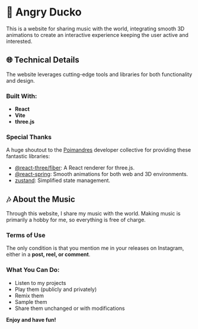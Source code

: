 # 🐥 Angry Ducko

This is a website for sharing music with the world, integrating smooth 3D animations to create an interactive experience keeping the user active and interested.

## 🌐 Technical Details

The website leverages cutting-edge tools and libraries for both functionality and design.

### Built With:

- **React**
- **Vite**
- **three.js**

### Special Thanks

A huge shoutout to the [Poimandres](https://pmnd.rs/) developer collective for providing these fantastic libraries:

- [@react-three/fiber](https://www.npmjs.com/package/@react-three/fiber): A React renderer for three.js.
- [@react-spring](https://www.npmjs.com/package/@react-spring/web): Smooth animations for both web and 3D environments.
- [zustand](https://www.npmjs.com/package/zustand): Simplified state management.

## 🎶 About the Music

Through this website, I share my music with the world. Making music is primarily a hobby for me, so everything is free of charge.

### Terms of Use

The only condition is that you mention me in your releases on Instagram, either in a **post, reel, or comment**.

### What You Can Do:

- Listen to my projects
- Play them (publicly and privately)
- Remix them
- Sample them
- Share them unchanged or with modifications

**Enjoy and have fun!**
